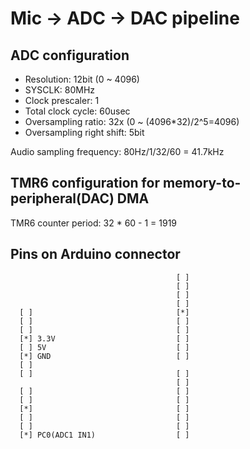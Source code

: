 # Mic -> ADC -> DAC pipeline

## ADC configuration

- Resolution: 12bit (0 ~ 4096)
- SYSCLK: 80MHz
- Clock prescaler: 1
- Total clock cycle: 60usec
- Oversampling ratio: 32x (0 ~ (4096*32)/2^5=4096)
- Oversampling right shift: 5bit

Audio sampling frequency: 80Hz/1/32/60 = 41.7kHz

## TMR6 configuration for memory-to-peripheral(DAC) DMA

TMR6 counter period: 32 * 60 - 1 = 1919

## Pins on Arduino connector

```
                                     [ ]
                                     [ ]
                                     [ ]
                                     [ ]
  [ ]                                [*]
  [ ]                                [ ]
  [ ]                                [ ]
  [*] 3.3V                           [ ]
  [ ] 5V                             [ ]
  [*] GND                            [ ]
  [ ]
  [ ]                                [ ]
                                     [ ]
  [ ]                                [ ]
  [ ]                                [ ]
  [*]                                [ ]
  [ ]                                [ ]
  [ ]                                [ ]
  [*] PC0(ADC1 IN1)                  [ ]
  ```
